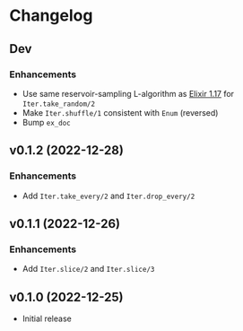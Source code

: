# Changelog

## Dev

### Enhancements

- Use same reservoir-sampling L-algorithm as [Elixir 1.17](https://github.com/elixir-lang/elixir/commit/8e9cbfcd8c219f9d3558158f1ebee5ec4fadd762) for `Iter.take_random/2`
- Make `Iter.shuffle/1` consistent with `Enum` (reversed)
- Bump `ex_doc`

## v0.1.2 (2022-12-28)

### Enhancements

- Add `Iter.take_every/2` and `Iter.drop_every/2`

## v0.1.1 (2022-12-26)

### Enhancements

- Add `Iter.slice/2` and `Iter.slice/3`

## v0.1.0 (2022-12-25)

- Initial release

